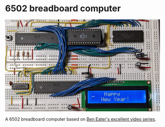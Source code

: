 # 6502 breadboard computer

![6502](images/6502.jpg?raw=true "6502 breadboard")

A 6502 breadboard computer based on [Ben Eater's excellent video
series](https://eater.net/6502).
